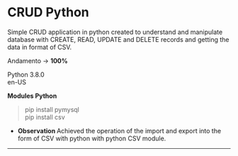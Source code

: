 # CRUD Python


Simple CRUD application in python created to understand and manipulate database with CREATE, READ, UPDATE and DELETE records and getting the data in format of CSV. 

Andamento -> <strong>100%</strong>

Python 3.8.0 </br>
en-US </br> 

<strong>Modules Python</strong>
> pip install pymysql </br>
> pip install csv

* <strong> Observation </strong> Achieved the operation of the import and export into the form of CSV with python with python CSV module.

-----------------------------------------------------------------------------------------------------------------------------

